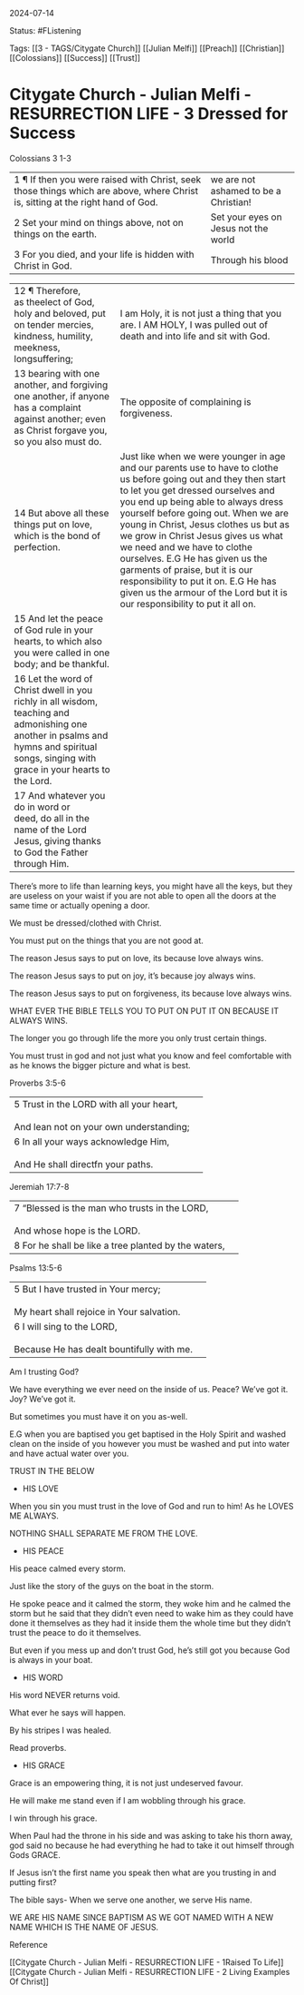 2024-07-14

Status: #FListening 

Tags: [[3 - TAGS/Citygate Church]] [[Julian Melfi]] [[Preach]] [[Christian]] [[Colossians]] [[Success]] [[Trust]]

# Citygate Church - Julian Melfi - RESURRECTION LIFE - 3 Dressed for Success
Colossians 3 1-3

  

|   |   |
|---|---|
|1 ¶ If then you were raised with Christ, seek those things which are above, where Christ is, sitting at the right hand of God.|we are not ashamed to be a Christian!|
|2 Set your mind on things above, not on things on the earth.|Set your eyes on Jesus not the world|
|3 For you died, and your life is hidden with Christ in God.|Through his blood|

  

|   |   |
|---|---|
|12 ¶ Therefore, as theelect of God, holy and beloved, put on tender mercies, kindness, humility, meekness, longsuffering;|I am Holy, it is not just a thing that you are. I AM HOLY, I was pulled out of death and into life and sit with God.|
|13 bearing with one another, and forgiving one another, if anyone has a complaint against another; even as Christ forgave you, so you also must do.|The opposite of complaining is forgiveness.|
|14 But above all these things put on love, which is the bond of perfection.|Just like when we were younger in age and our parents use to have to clothe us before going out and they then start to let you get dressed ourselves and you end up being able to always dress yourself before going out. When we are young in Christ, Jesus clothes us but as we grow in Christ Jesus gives us what we need and we have to clothe ourselves. E.G He has given us the garments of praise, but it is our responsibility to put it on. E.G He has given us the armour of the Lord but it is our responsibility to put it all on.|
|15 And let the peace of God rule in your hearts, to which also you were called in one body; and be thankful.||
|16 Let the word of Christ dwell in you richly in all wisdom, teaching and admonishing one another in psalms and hymns and spiritual songs, singing with grace in your hearts to the Lord.||
|17 And whatever you do in word or deed, do all in the name of the Lord Jesus, giving thanks to God the Father through Him.||

  

There’s more to life than learning keys, you might have all the keys, but they are useless on your waist if you are not able to open all the doors at the same time or actually opening a door.

  

We must be dressed/clothed with Christ.

You must put on the things that you are not good at. 

  

The reason Jesus says to put on love, its because love always wins.

The reason Jesus says to put on joy, it’s because joy always wins.

The reason Jesus says to put on forgiveness, its because love always wins.

WHAT EVER THE BIBLE TELLS YOU TO PUT ON PUT IT ON BECAUSE IT ALWAYS WINS.

  

The longer you go through life the more you only trust certain things.

You must trust in god and not just what you know and feel comfortable with as he knows the bigger picture and what is best.

  

Proverbs 3:5-6

|   |   |
|---|---|
|5 Trust in the LORD with all your heart,<br><br>And lean not on your own understanding;||
|6 In all your ways acknowledge Him,<br><br>And He shall directfn your paths.||

  

Jeremiah 17:7-8

|   |   |
|---|---|
|7 “Blessed is the man who trusts in the LORD,<br><br>And whose hope is the LORD.||
|8 For he shall be like a tree planted by the waters,||

  

Psalms 13:5-6

|   |   |
|---|---|
|5 But I have trusted in Your mercy;<br><br>My heart shall rejoice in Your salvation.||
|6 I will sing to the LORD,<br><br>Because He has dealt bountifully with me.||

  

Am I trusting God?

  

We have everything we ever need on the inside of us. Peace? We’ve got it. Joy? We’ve got it.

But sometimes you must have it on you as-well.

  

E.G when you are baptised you get baptised in the Holy Spirit and washed clean on the inside of you however you must be washed and put into water and have actual water over you.

  

TRUST IN THE BELOW

  

- HIS LOVE

When you sin you must trust in the love of God and run to him! As he LOVES ME ALWAYS.

NOTHING SHALL SEPARATE ME FROM THE LOVE.

  

- HIS PEACE

His peace calmed every storm.

Just like the story of the guys on the boat in the storm.

He spoke peace and it calmed the storm, they woke him and he calmed the storm but he said that they didn’t even need to wake him as they could have done it themselves as they had it inside them the whole time but they didn’t trust the peace to do it themselves.

But even if you mess up and don’t trust God, he’s still got you because God is always in your boat.

  

- HIS WORD

His word NEVER returns void.

What ever he says will happen.

By his stripes I was healed.

Read proverbs.

  

- HIS GRACE

Grace is an empowering thing, it is not just undeserved favour.

He will make me stand even if I am wobbling through his grace.

I win through his grace. 

When Paul had the throne in his side and was asking to take his thorn away, god said no because he had everything he had to take it out himself through Gods GRACE.

  

If Jesus isn’t the first name you speak then what are you trusting in and putting first?

  

The bible says- When we serve one another, we serve His name.

WE ARE HIS NAME SINCE BAPTISM AS WE GOT NAMED WITH A NEW NAME WHICH IS THE NAME OF JESUS.

Reference

[[Citygate Church - Julian Melfi - RESURRECTION LIFE -  1Raised To Life]]
[[Citygate Church - Julian Melfi - RESURRECTION LIFE - 2 Living Examples Of Christ]]